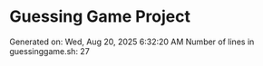 # Guessing Game Project
Generated on: Wed, Aug 20, 2025  6:32:20 AM
Number of lines in guessinggame.sh: 27
